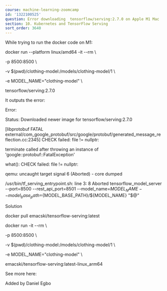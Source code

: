 ```yaml
---
course: machine-learning-zoomcamp
id: '1322100525'
question: Error downloading  tensorflow/serving:2.7.0 on Apple M1 Mac
section: 10. Kubernetes and TensorFlow Serving
sort_order: 3640
---
```


While trying to run the docker code on M1:

docker run --platform linux/amd64 -it --rm \

-p 8500:8500 \

-v $(pwd)/clothing-model:/models/clothing-model/1 \

-e MODEL_NAME="clothing-model" \

tensorflow/serving:2.7.0

It outputs the error:

Error:

Status: Downloaded newer image for tensorflow/serving:2.7.0

[libprotobuf FATAL external/com_google_protobuf/src/google/protobuf/generated_message_reflection.cc:2345] CHECK failed: file != nullptr:

terminate called after throwing an instance of 'google::protobuf::FatalException'

what():  CHECK failed: file != nullptr:

qemu: uncaught target signal 6 (Aborted) - core dumped

/usr/bin/tf_serving_entrypoint.sh: line 3:     8 Aborted                 tensorflow_model_server --port=8500 --rest_api_port=8501 --model_name=${MODEL_NAME} --model_base_path=${MODEL_BASE_PATH}/${MODEL_NAME} "$@"

Solution

docker pull emacski/tensorflow-serving:latest

docker run -it --rm \

-p 8500:8500 \

-v $(pwd)/clothing-model:/models/clothing-model/1 \

-e MODEL_NAME="clothing-model" \

emacski/tensorflow-serving:latest-linux_arm64

See more here:

Added by Daniel Egbo

